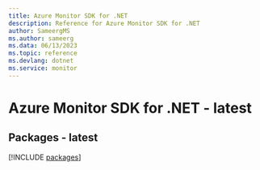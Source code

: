 ```yaml
---
title: Azure Monitor SDK for .NET
description: Reference for Azure Monitor SDK for .NET
author: SameergMS
ms.author: sameerg
ms.data: 06/13/2023
ms.topic: reference
ms.devlang: dotnet
ms.service: monitor
---
```

# Azure Monitor SDK for .NET - latest
## Packages - latest
[!INCLUDE [packages](monitor-index.md)]